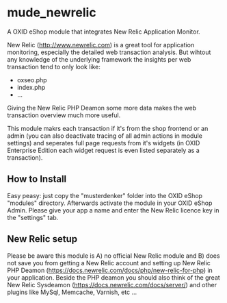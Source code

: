 mude_newrelic
=============

A OXID eShop module that integrates New Relic Application Monitor.

New Relic (http://www.newrelic.com) is a great tool for application monitoring, especially the detailed web transaction analysis. But wihtout any knowledge of the underlying framework the insights per web transaction tend to only look like:

 * oxseo.php
 * index.php
 * ...

Giving the New Relic PHP Deamon some more data makes the web transaction overview much more useful.

This module makrs each transaction if it's from the shop frontend or an admin (you can also deactivate tracing of all admin actions in module settings) and seperates full page requests from it's widgets (in OXID Enterprise Edition each widget request is even listed separately as a transaction). 

## How to Install

Easy peasy: just copy the "musterdenker" folder into the OXID eShop "modules" directory. Afterwards activate the module in your OXID eShop Admin. Please give your app a name and enter the New Relic licence key in the "settings" tab.

## New Relic setup

Please be aware this module is A) no official New Relic module and B) does not save you from getting a New Relic account and setting up New Relic PHP Deamon (https://docs.newrelic.com/docs/php/new-relic-for-php) in your application. Beside the PHP deamon you should also think of the great New Relic Sysdeamon (https://docs.newrelic.com/docs/server/) and other plugins like MySql, Memcache, Varnish, etc ...


